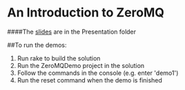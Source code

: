 An Introduction to ZeroMQ
====================

####The [slides](https://github.com/RyanHauert/presentations-zeromq/blob/master/Presentation/ZeroMQ.pptx?raw=true) are in the Presentation folder

##To run the demos:
1. Run rake to build the solution
2. Run the ZeroMQDemo project in the solution
3. Follow the commands in the console (e.g. enter 'demo1')
4. Run the reset command when the demo is finished
